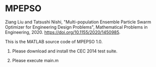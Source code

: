 # MPEPSO
Ziang Liu and Tatsushi Nishi, "Multi-population Ensemble Particle Swarm Optimizer for Engineering Design Problems", 
Mathematical Problems in Engineering, 2020. 
https://doi.org/10.1155/2020/1450985.

This is the MATLAB source code of MPEPSO 1.0.

1. Please download and install the CEC 2014 test suite.

2. Please execute main.m
